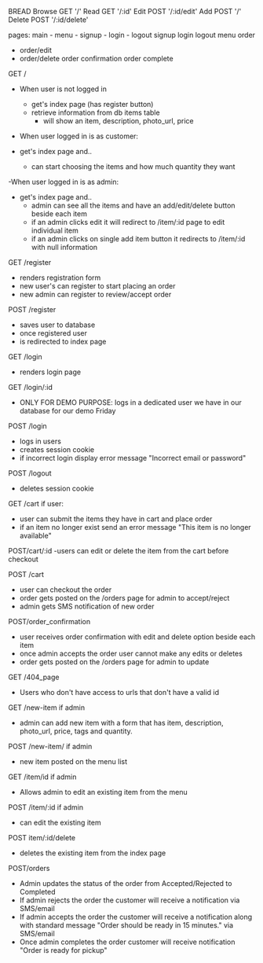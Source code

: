 BREAD
Browse  GET  '/'
Read    GET  '/:id'
Edit    POST '/:id/edit'
Add     POST '/'
Delete  POST '/:id/delete'

pages:
main  - menu - signup - login  - logout
signup
login 
logout
menu 
order
- order/edit
- order/delete
order confirmation
order complete

<!-- Main page -->

GET /
- When user is not logged in
  - get's index page (has register button)
  - retrieve information from db items table 
    - will show an item, description, photo_url, price

- When user logged in is as customer:
- get's index page and..
  - can start choosing the items and how much quantity they want

-When user logged in is as admin:
- get's index page and..
  - admin can see all the items and have an add/edit/delete button beside each item
  - if an admin clicks edit it will redirect to /item/:id page to edit individual item
  - if an admin clicks on single add item button it redirects to /item/:id with null information


<!-- REGISTRATION -->

GET /register
- renders registration form
- new user's can register to start placing an order
- new admin can register to review/accept order

POST /register 
- saves user to database
- once registered user 
- is redirected to index page

<!-- LOGIN -->

GET /login 
- renders login page

GET /login/:id 
- ONLY FOR DEMO PURPOSE: logs in a dedicated user we have in our database for our demo Friday

POST /login
- logs in users
- creates session cookie
- if incorrect login display error message "Incorrect email or password"

POST /logout
- deletes session cookie


<!-- CUSTOMER CART -->

GET /cart
if user:
- user can submit the items they have in cart and place order 
- if an item no longer exist send an error message "This item is no longer available"

POST/cart/:id
-users can edit or delete the item from the cart before checkout

POST /cart
- user can checkout the order 
- order gets posted on the /orders page for admin to accept/reject
- admin gets SMS notification of new order

POST/order_confirmation
- user receives order confirmation with edit and delete option beside each item
- once admin accepts the order user cannot make any edits or deletes
- order gets posted on the /orders page for admin to update


<!-- ERROR PAGE -->
GET /404_page
-  Users who don't have access to urls that don't have a valid id

<!-- ADMINS ADD new items -->

GET /new-item
if admin
- admin can add new item with a form that has item, description, photo_url, price, tags and quantity.

POST /new-item/
if admin 
- new item posted on the menu list

<!-- ADMINS EDIT / DELETE an existing item -->

GET /item/id 
if admin
- Allows admin to edit an existing item from the menu

POST /item/:id
if admin 
- can edit the existing item 

POST item/:id/delete
- deletes the existing item from the index page

<!-- ADMINS update the status of customer orders -->

POST/orders
- Admin updates the status of the order from Accepted/Rejected to Completed
- If admin rejects the order the customer will receive a notification via SMS/email
- If admin accepts the order the customer will receive a notification along with standard message "Order should be ready in 15 minutes." via SMS/email
- Once admin completes the order customer will receive notification "Order is ready for pickup"